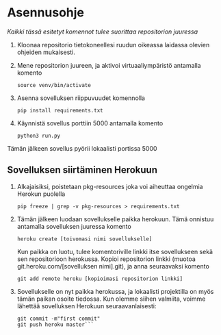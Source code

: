 # Asennusohje

_Kaikki tässä esitetyt komennot tulee suorittaa repositorion juuressa_

1. Kloonaa repositorio tietokoneellesi ruudun oikeassa laidassa olevien ohjeiden mukaisesti.
2. Mene repositorion juureen, ja aktivoi virtuaaliympäristö antamalla komento 

    `source venv/bin/activate`
    
3. Asenna sovelluksen riippuvuudet komennolla
    
    `pip install requirements.txt`

4. Käynnistä sovellus porttiin 5000 antamalla komento 

    `python3 run.py`
    
Tämän jälkeen sovellus pyörii lokaalisti portissa 5000


## Sovelluksen siirtäminen Herokuun

1. Alkajaisiksi, poistetaan pkg-resources joka voi aiheuttaa ongelmia Herokun puolella

    `pip freeze | grep -v pkg-resources > requirements.txt`

2. Tämän jälkeen luodaan sovellukselle paikka herokuun. Tämä onnistuu antamalla sovelluksen juuressa komento

    `heroku create [toivomasi nimi sovellukselle]`
    
    Kun paikka on luotu, tulee komentoriville linkki itse sovellukseen sekä sen repositorioon herokussa. Kopioi repositorion       linkki (muotoa git.heroku.com/[sovelluksen nimi].git), ja anna seuraavaksi komento
    
    `git add remote heroku [kopioimasi repositorion linkki]`
    
3. Sovellukselle on nyt paikka herokussa, ja lokaalisti projektilla on myös tämän paikan osoite tiedossa. Kun olemme siihen valmiita, voimme lähettää sovelluksen Herokuun seuraavanlaisesti:

    ```git add .
    git commit -m"first commit"
    git push heroku master```
